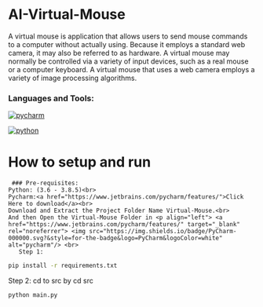 # AI-Virtual-Mouse
A virtual mouse is application that allows users to send mouse commands to a computer without actually using. Because it employs a standard web camera, it may also be referred to as hardware. A virtual mouse may normally be controlled via a variety of input devices, such as a real mouse or a computer keyboard. A virtual mouse that uses a web camera employs a variety of image processing algorithms.<br>
<h3 align="left">Languages and Tools:</h3>
<p align="left"> <a href="https://www.jetbrains.com/pycharm/features/" target="_blank" rel="noreferrer"> <img src="https://img.shields.io/badge/PyCharm-000000.svg?&style=for-the-badge&logo=PyCharm&logoColor=white" alt="pycharm"/> </a> <br>
  <p align="left"> <a href="https://www.python.org/" target="_blank" rel="noreferrer"> <img src="https://img.shields.io/badge/Python-FFD43B?style=for-the-badge&logo=python&logoColor=blue" alt="python"/> </a><br>
    
  # How to setup and run
     ### Pre-requisites:
    Python: (3.6 - 3.8.5)<br>
    Pycharm:<a href="https://www.jetbrains.com/pycharm/features/">Click Here to download</a><br>
    Download and Extract the Project Folder Name Virtual-Mouse.<br>
    And then Open the Virtual-Mouse Folder in <p align="left"> <a href="https://www.jetbrains.com/pycharm/features/" target="_blank" rel="noreferrer"> <img src="https://img.shields.io/badge/PyCharm-000000.svg?&style=for-the-badge&logo=PyCharm&logoColor=white" alt="pycharm"/> <br>
       Step 1: 
  ```bash
  pip install -r requirements.txt
  ```
  
  Step 2:
 cd to src by cd src
  ```bash 
  python main.py
  ```
 
    
  
